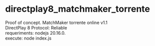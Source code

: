 # directplay8_matchmaker_torrente <br>
Proof of concept. MatchMaker torrente online v1.1 <br>
DirectPlay 8 Protocol: Reliable <br>
requeriments: nodejs 20.16.0. <br>
execute: node index.js <br>
